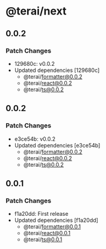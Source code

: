 # @terai/next

## 0.0.2

### Patch Changes

- 129680c: v0.0.2
- Updated dependencies [129680c]
  - @terai/formatter@0.0.2
  - @terai/react@0.0.2
  - @terai/ts@0.0.2

## 0.0.2

### Patch Changes

- e3ce54b: v0.0.2
- Updated dependencies [e3ce54b]
  - @terai/formatter@0.0.2
  - @terai/react@0.0.2
  - @terai/ts@0.0.2

## 0.0.1

### Patch Changes

- f1a20dd: First release
- Updated dependencies [f1a20dd]
  - @terai/formatter@0.0.1
  - @terai/react@0.0.1
  - @terai/ts@0.0.1
